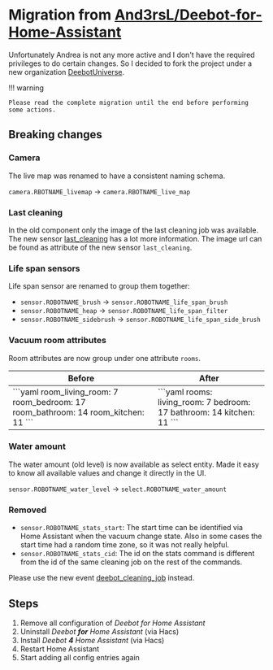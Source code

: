 # Migration from [And3rsL/Deebot-for-Home-Assistant](https://github.com/And3rsL/Deebot-for-Home-Assistant)

Unfortunately Andrea is not any more active and I don't have the required privileges to do certain changes.
So I decided to fork the project under a new organization [DeebotUniverse](https://github.com/DeebotUniverse).

!!! warning

    Please read the complete migration until the end before performing some actions.

## Breaking changes

### Camera

The live map was renamed to have a consistent naming schema.

`camera.RBOTNAME_livemap` -> `camera.RBOTNAME_live_map`

### Last cleaning

In the old component only the image of the last cleaning job was available.
The new sensor [last_cleaning](entities.md#last-cleaning) has a lot more information.
The image url can be found as attribute of the new sensor `last_cleaning`.

### Life span sensors

Life span sensor are renamed to group them together:

- `sensor.ROBOTNAME_brush` -> `sensor.ROBOTNAME_life_span_brush`
- `sensor.ROBOTNAME_heap` -> `sensor.ROBOTNAME_life_span_filter`
- `sensor.ROBOTNAME_sidebrush` -> `sensor.ROBOTNAME_life_span_side_brush`

### Vacuum room attributes

Room attributes are now group under one attribute `rooms`.

<table>
  <thead>
     <tr>
        <th>Before</th>
        <th>After</th>
     </tr>
  </thead>
  <tbody>
     <tr>
        <td>
           ```yaml
           room_living_room: 7
           room_bedroom: 17
           room_bathroom: 14
           room_kitchen: 11
           ```
        </td>
        <td>
           ```yaml
           rooms:
             living_room: 7
             bedroom: 17
             bathroom: 14
             kitchen: 11
           ```
        </td>
     </tr>
  </tbody>
</table>

### Water amount

The water amount (old level) is now available as select entity. Made it easy to know all available values and change it directly in the UI.

`sensor.ROBOTNAME_water_level` -> `select.ROBOTNAME_water_amount`

### Removed

- `sensor.ROBOTNAME_stats_start`: The start time can be identified via Home Assistant when the vacuum change state. Also in some cases the start time had a random time zone, so it was not really helpful.
- `sensor.ROBOTNAME_stats_cid`: The id on the stats command is different from the id of the same cleaning job on the rest of the commands.

Please use the new event [deebot_cleaning_job](events.md#deebot_cleaning_job) instead.

## Steps

1. Remove all configuration of _Deebot for Home Assistant_
2. Uninstall _Deebot **for** Home Assistant_ (via Hacs)
3. Install _Deebot **4** Home Assistant_ (via Hacs)
4. Restart Home Assistant
5. Start adding all config entries again
